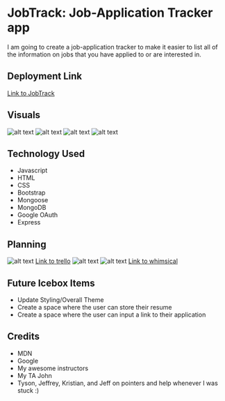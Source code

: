 # JobTrack: Job-Application Tracker app
I am going to create a job-application tracker to make it easier to list all of the information on jobs that you have applied to or are interested in. 

## Deployment Link
[Link to JobTrack](https://jobtrack123.herokuapp.com/)

## Visuals
![alt text](https://i.imgur.com/qCP4kXI.png)
![alt text](https://i.imgur.com/DiwcKDG.png)
![alt text](https://i.imgur.com/qnO1cdX.png)
![alt text](https://i.imgur.com/W3bY2Bb.png)
## Technology Used
* Javascript
* HTML
* CSS
* Bootstrap
* Mongoose
* MongoDB
* Google OAuth
* Express

## Planning
![alt text]([img]https://i.imgur.com/i8tMcxy.png[/img])
[Link to trello](https://trello.com/b/KLly3iFi/project-2-management)
![alt text]([img]https://i.imgur.com/PSIGP2v.png[/img])
![alt text](https://i.imgur.com/xWIRL89.png)
[Link to whimsical](https://whimsical.com/project-2-PQASG3T5vGryLFyYVvo8QU)

## Future Icebox Items
* Update Styling/Overall Theme
* Create a space where the user can store their resume
* Create a space where the user can input a link to their application

## Credits
* MDN
* Google
* My awesome instructors
* My TA John
* Tyson, Jeffrey, Kristian, and Jeff on pointers and help whenever I was stuck :)
